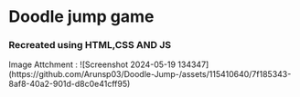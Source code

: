 <h1>Doodle jump game</h1>
<h3>Recreated using HTML,CSS AND JS</h3>
Image Attchment : ![Screenshot 2024-05-19 134347](https://github.com/Arunsp03/Doodle-Jump-/assets/115410640/7f185343-8af8-40a2-901d-d8c0e41cff95)
